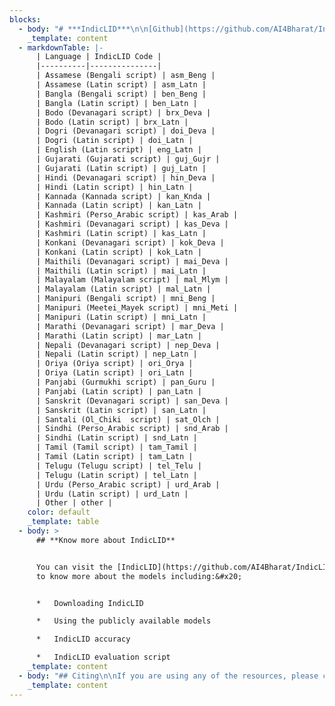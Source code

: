 ```yaml
---
blocks:
  - body: "# ***IndicLID***\n\n[Github](https://github.com/AI4Bharat/IndicLID \"\")[\_|\_Downloads](https://github.com/AI4Bharat/IndicLID#download-indiclid-model \"\")\_|\_[Paper](http://arxiv.org/abs/2305.15814 \"\")\\\n\\\n***IndicLID***, is a language identifier for ***all 22 Indian languages*** listed in the Indian constitution in both native-script and romanized text. IndicLID is the ***first LID for romanized text in Indian languages***.\n&#x20;It is a two stage classifier that is ensemble of a fast linear&#x20;\nclassifier and a slower classifier finetuned from a pre-trained LM. It&#x20;\ncan ***predict 47 classes (24 native-script classes and 21 roman-script classes plus English and Others)***. All the classes are listed below.\n"
    _template: content
  - markdownTable: |-
      | Language | IndicLID Code | 
      |----------|---------------|
      | Assamese (Bengali script) | asm_Beng |  
      | Assamese (Latin script) | asm_Latn |  
      | Bangla (Bengali script) | ben_Beng |  
      | Bangla (Latin script) | ben_Latn |  
      | Bodo (Devanagari script) | brx_Deva |  
      | Bodo (Latin script) | brx_Latn |  
      | Dogri (Devanagari script) | doi_Deva |  
      | Dogri (Latin script) | doi_Latn | 
      | English (Latin script) | eng_Latn |  
      | Gujarati (Gujarati script) | guj_Gujr |  
      | Gujarati (Latin script) | guj_Latn |  
      | Hindi (Devanagari script) | hin_Deva |  
      | Hindi (Latin script) | hin_Latn |  
      | Kannada (Kannada script) | kan_Knda |  
      | Kannada (Latin script) | kan_Latn |  
      | Kashmiri (Perso_Arabic script) | kas_Arab |  
      | Kashmiri (Devanagari script) | kas_Deva |  
      | Kashmiri (Latin script) | kas_Latn |  
      | Konkani (Devanagari script) | kok_Deva |  
      | Konkani (Latin script) | kok_Latn |  
      | Maithili (Devanagari script) | mai_Deva |  
      | Maithili (Latin script) | mai_Latn |  
      | Malayalam (Malayalam script) | mal_Mlym |  
      | Malayalam (Latin script) | mal_Latn |  
      | Manipuri (Bengali script) | mni_Beng |  
      | Manipuri (Meetei_Mayek script) | mni_Meti |  
      | Manipuri (Latin script) | mni_Latn |  
      | Marathi (Devanagari script) | mar_Deva |  
      | Marathi (Latin script) | mar_Latn |  
      | Nepali (Devanagari script) | nep_Deva |  
      | Nepali (Latin script) | nep_Latn |  
      | Oriya (Oriya script) | ori_Orya |  
      | Oriya (Latin script) | ori_Latn |  
      | Panjabi (Gurmukhi script) | pan_Guru |  
      | Panjabi (Latin script) | pan_Latn |  
      | Sanskrit (Devanagari script) | san_Deva |  
      | Sanskrit (Latin script) | san_Latn |  
      | Santali (Ol_Chiki  script) | sat_Olch |  
      | Sindhi (Perso_Arabic script) | snd_Arab |  
      | Sindhi (Latin script) | snd_Latn |  
      | Tamil (Tamil script) | tam_Tamil |  
      | Tamil (Latin script) | tam_Latn |  
      | Telugu (Telugu script) | tel_Telu |  
      | Telugu (Latin script) | tel_Latn |  
      | Urdu (Perso_Arabic script) | urd_Arab |  
      | Urdu (Latin script) | urd_Latn |  
      | Other | other |
    color: default
    _template: table
  - body: >
      ## **Know more about IndicLID**


      You can visit the [IndicLID](https://github.com/AI4Bharat/IndicLID) page
      to know more about the models including:&#x20;


      *   Downloading IndicLID

      *   Using the publicly available models

      *   IndicLID accuracy

      *   IndicLID evaluation script
    _template: content
  - body: "## Citing\n\nIf you are using any of the resources, please cite the following article:\n\n```\n@misc{madhani2023bhashaabhijnaanam,\n      title={Bhasha-Abhijnaanam: Native-script and romanized Language Identification for 22 Indic languages}, \n      author={Yash Madhani and Mitesh M. Khapra and Anoop Kunchukuttan},\n      year={2023},\n      eprint={2305.15814},\n      archivePrefix={arXiv},\n      primaryClass={cs.CL}\n}\n\n```\n\nWe would like to hear from you if:\n\n*   You are using our resources. Please let us know how you are putting these resources to use.\n*   You have any feedback on these resources.\n\n### License\n\nThe IndicLID code (and models) are released under the MIT License.\n\n### Contributors\n\n*   Yash Madhani\_([AI4Bharat](https://ai4bharat.org/),\_[IITM](https://www.iitm.ac.in/))\n*   Mitesh M. Khapra\_([AI4Bharat](https://ai4bharat.org/),\_[IITM](https://www.iitm.ac.in/))\n*   Anoop Kunchukuttan\_([AI4Bharat](https://ai4bharat.org/),\_[Microsoft](https://www.microsoft.com/en-in/))\n\n### Contact\n\n*   Anoop Kunchukuttan ([anoop.kunchukuttan@gmail.com](mailto:anoop.kunchukuttan@gmail.com))\n*   Mitesh Khapra ([miteshk@cse.iitm.ac.in](mailto:miteshk@cse.iitm.ac.in))\n*   Pratyush Kumar ([pratyush@cse.iitm.ac.in](mailto:pratyush@cse.iitm.ac.in))\n\n## Acknowledgements\n\nWe would like to thank the Ministry of Electronics and Information&#x20;\nTechnology of the Government of India for their generous grant through&#x20;\nthe Digital India Bhashini project. We also thank the Centre for&#x20;\nDevelopment of Advanced Computing for providing compute time on the&#x20;\nParam Siddhi Supercomputer. We also thank Nilekani Philanthropies for&#x20;\ntheir generous grant towards building datasets, models, tools and&#x20;\nresources for Indic languages. We also thank Microsoft for their grant&#x20;\nto support research on Indic languages. We would like to thank Jay Gala&#x20;\nand Ishvinder Sethi for their help in coordinating the annotation work.&#x20;\nMost importantly we would like to thank all the annotators who helped&#x20;\ncreate the Bhasha-Abhijnaanam benchmark.\n"
    _template: content
---
```


